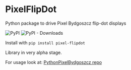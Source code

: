 # PixelFlipDot
Python package to drive Pixel Bydgoszcz flip-dot displays

![PyPI](https://img.shields.io/pypi/v/pixel-flipdot?label=pypi%20package)
![PyPI - Downloads](https://img.shields.io/pypi/dm/pixel-flipdot)

Install with `pip install pixel-flipdot`

Library in very alpha stage.

For usage look at: [PythonPixelBydgoszcz repo](https://github.com/domints/PythonPixelBydgoszcz)